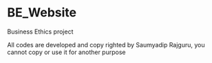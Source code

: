 # BE_Website
Business Ethics project

All codes are developed and copy righted by Saumyadip Rajguru, you cannot copy or use it for another purpose
